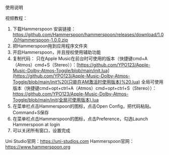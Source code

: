 使用说明

视频教程：

1. 下载Hammerspoon
    安装链接：https://github.com/Hammerspoon/hammerspoon/releases/download/1.0.0/Hammerspoon-1.0.0.zip
2. 把Hammerspoon拖到应用程序文件夹
3. 开启Hammerspoon，并且授权使用辅助功能
4. 复制代码：
    只在Apple Music在前台时可使用的版本（快捷键cmd+A（Atmos）cmd+S（Stereo））：[https://github.com/YPO123/Apple-Music-Dolby-Atmos-Toggle/blob/main/init.lua](https://github.com/YPO123/Apple-Music-Dolby-Atmos-Toggle/blob/main/init%20(只能在AM激活时使用版本)%20.lua)
   全局可使用版本（快捷键cmd+opt+ctrl+A（Atmos）cmd+opt+ctrl+S（Stereo））：https://github.com/YPO123/Apple-Music-Dolby-Atmos-Toggle/blob/main/init(全局可使用版本).lua
7. 在菜单栏点击Hammerspoon的图标，点击Open Config，把代码粘贴。Command+S保存
8. 在菜单栏点击Hammerspoon的图标，点击Preference，勾选Launch Hammerspoon at login
9. 可以关闭所有窗口，设置完成



Uni Studio官网：https://uni-studios.com
Hammerspoon官网：https://www.hammerspoon.org
